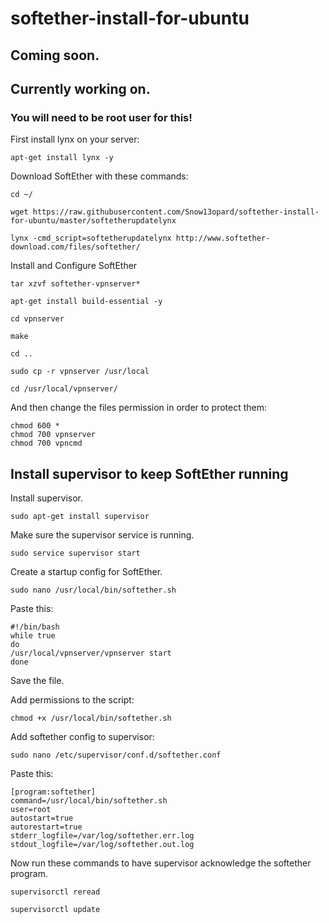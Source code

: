 # softether-install-for-ubuntu

## Coming soon.
## Currently working on.
### You will need to be root user for this!
First install lynx on your server:
```
apt-get install lynx -y
```
Download SoftEther with these commands:
```
cd ~/
```
```
wget https://raw.githubusercontent.com/Snow13opard/softether-install-for-ubuntu/master/softetherupdatelynx
```
```
lynx -cmd_script=softetherupdatelynx http://www.softether-download.com/files/softether/
```
Install and Configure SoftEther
```
tar xzvf softether-vpnserver*
```
```
apt-get install build-essential -y
```
```
cd vpnserver
```
```
make
```
```
cd ..
```
```
sudo cp -r vpnserver /usr/local
```
```
cd /usr/local/vpnserver/
```
And then change the files permission in order to protect them:
```
chmod 600 *
chmod 700 vpnserver
chmod 700 vpncmd
```
## Install supervisor to keep SoftEther running
Install supervisor.
```
sudo apt-get install supervisor
```
Make sure the supervisor service is running.
```
sudo service supervisor start
```
Create a startup config for SoftEther.
```
sudo nano /usr/local/bin/softether.sh
```
Paste this:
```
#!/bin/bash
while true
do 
/usr/local/vpnserver/vpnserver start
done
```
Save the file.

Add permissions to the script:
```
chmod +x /usr/local/bin/softether.sh
```

Add softether config to supervisor:
```
sudo nano /etc/supervisor/conf.d/softether.conf
```
Paste this:
```
[program:softether]
command=/usr/local/bin/softether.sh
user=root
autostart=true
autorestart=true
stderr_logfile=/var/log/softether.err.log
stdout_logfile=/var/log/softether.out.log
```
Now run these commands to have supervisor acknowledge the softether program.
```
supervisorctl reread
```
```
supervisorctl update
```
